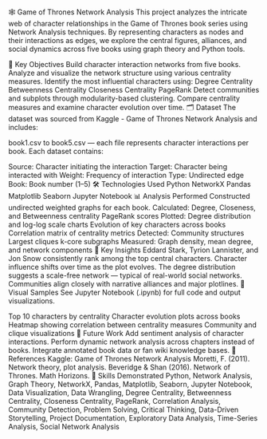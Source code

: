🕸️ Game of Thrones Network Analysis
This project analyzes the intricate web of character relationships in the Game of Thrones book series using Network Analysis techniques. By representing characters as nodes and their interactions as edges, we explore the central figures, alliances, and social dynamics across five books using graph theory and Python tools.

📌 Key Objectives
Build character interaction networks from five books.
Analyze and visualize the network structure using various centrality measures.
Identify the most influential characters using:
Degree Centrality
Betweenness Centrality
Closeness Centrality
PageRank
Detect communities and subplots through modularity-based clustering.
Compare centrality measures and examine character evolution over time.
🗂️ Dataset
The dataset was sourced from Kaggle - Game of Thrones Network Analysis and includes:

book1.csv to book5.csv — each file represents character interactions per book.
Each dataset contains:

Source: Character initiating the interaction
Target: Character being interacted with
Weight: Frequency of interaction
Type: Undirected edge
Book: Book number (1–5)
🛠️ Technologies Used
Python
NetworkX
Pandas
Matplotlib
Seaborn
Jupyter Notebook
📊 Analysis Performed
Constructed undirected weighted graphs for each book.
Calculated:
Degree, Closeness, and Betweenness centrality
PageRank scores
Plotted:
Degree distribution and log-log scale charts
Evolution of key characters across books
Correlation matrix of centrality metrics
Detected:
Community structures
Largest cliques
k-core subgraphs
Measured:
Graph density, mean degree, and network components
🧠 Key Insights
Eddard Stark, Tyrion Lannister, and Jon Snow consistently rank among the top central characters.
Character influence shifts over time as the plot evolves.
The degree distribution suggests a scale-free network — typical of real-world social networks.
Communities align closely with narrative alliances and major plotlines.
📎 Visual Samples
See Jupyter Notebook (.ipynb) for full code and output visualizations.

Top 10 characters by centrality
Character evolution plots across books
Heatmap showing correlation between centrality measures
Community and clique visualizations
🔮 Future Work
Add sentiment analysis of character interactions.
Perform dynamic network analysis across chapters instead of books.
Integrate annotated book data or fan wiki knowledge bases.
📄 References
Kaggle: Game of Thrones Network Analysis
Moretti, F. (2011). Network theory, plot analysis.
Beveridge & Shan (2016). Network of Thrones. Math Horizons.
🧠 Skills Demonstrated
Python, Network Analysis, Graph Theory, NetworkX, Pandas, Matplotlib, Seaborn, Jupyter Notebook, Data Visualization, Data Wrangling, Degree Centrality, Betweenness Centrality, Closeness Centrality, PageRank, Correlation Analysis, Community Detection, Problem Solving, Critical Thinking, Data-Driven Storytelling, Project Documentation, Exploratory Data Analysis, Time-Series Analysis, Social Network Analysis
